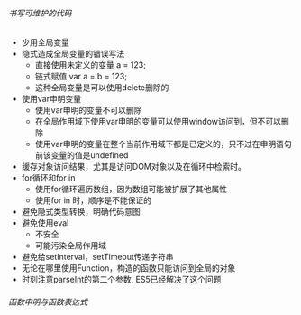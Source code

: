 ###### 书写可维护的代码

* 少用全局变量
* 隐式造成全局变量的错误写法
	* 直接使用未定义的变量   a = 123;
	* 链式赋值 var a = b = 123;
	* 这种全局变量是可以使用delete删除的
* 使用var申明变量
	* 使用var申明的变量不可以删除
	* 在全局作用域下使用var申明的变量可以使用window访问到，但不可以删除
	* 使用var申明的变量在整个当前作用域下都是已定义的，只不过在申明语句	前该变量的值是undefined
* 缓存对象访问结果，尤其是访问DOM对象以及在循环中检索时。
* for循环和for in
	* 使用for循环遍历数组，因为数组可能被扩展了其他属性
	* 使用for in 时，顺序是不能保证的
* 避免隐式类型转换，明确代码意图
* 避免使用eval
	* 不安全
	* 可能污染全局作用域
* 避免给setInterval，setTimeout传递字符串
* 无论在哪里使用Function，构造的函数只能访问到全局的对象
* 时刻注意parseInt的第二个参数, ES5已经解决了这个问题

###### 函数申明与函数表达式

